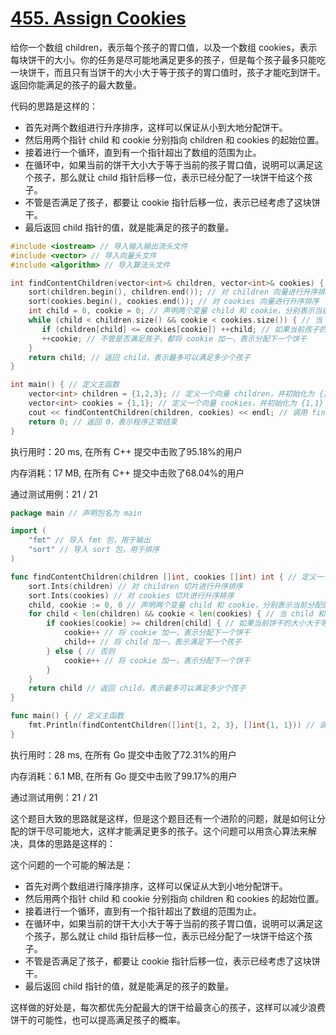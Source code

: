 # [455. Assign Cookies](https://leetcode.com/problems/assign-cookies/)

给你一个数组 children，表示每个孩子的胃口值，以及一个数组 cookies，表示每块饼干的大小。你的任务是尽可能地满足更多的孩子，但是每个孩子最多只能吃一块饼干，而且只有当饼干的大小大于等于孩子的胃口值时，孩子才能吃到饼干。返回你能满足的孩子的最大数量。

代码的思路是这样的：

- 首先对两个数组进行升序排序，这样可以保证从小到大地分配饼干。
- 然后用两个指针 child 和 cookie 分别指向 children 和 cookies 的起始位置。
- 接着进行一个循环，直到有一个指针超出了数组的范围为止。
- 在循环中，如果当前的饼干大小大于等于当前的孩子胃口值，说明可以满足这个孩子，那么就让 child 指针后移一位，表示已经分配了一块饼干给这个孩子。
- 不管是否满足了孩子，都要让 cookie 指针后移一位，表示已经考虑了这块饼干。
- 最后返回 child 指针的值，就是能满足的孩子的数量。

```c++
#include <iostream> // 导入输入输出流头文件
#include <vector> // 导入向量头文件
#include <algorithm> // 导入算法头文件

int findContentChildren(vector<int>& children, vector<int>& cookies) { // 定义一个函数，参数是两个整数向量的引用 children 和 cookies，返回值是一个整数
    sort(children.begin(), children.end()); // 对 children 向量进行升序排序
    sort(cookies.begin(), cookies.end()); // 对 cookies 向量进行升序排序
    int child = 0, cookie = 0; // 声明两个变量 child 和 cookie，分别表示当前分配的孩子和饼干的索引，初始都为 0
    while (child < children.size() && cookie < cookies.size()) { // 当 child 和 cookie 都没有超过向量的大小时，循环执行
       if (children[child] <= cookies[cookie]) ++child; // 如果当前孩子的胃口小于等于当前饼干的大小，说明可以满足这个孩子，将 child 加一
       ++cookie; // 不管是否满足孩子，都将 cookie 加一，表示分配下一个饼干
    }
    return child; // 返回 child，表示最多可以满足多少个孩子
}

int main() { // 定义主函数
	vector<int> children = {1,2,3}; // 定义一个向量 children，并初始化为 {1,2,3}
	vector<int> cookies = {1,1}; // 定义一个向量 cookies，并初始化为 {1,1}
	cout << findContentChildren(children, cookies) << endl; // 调用 findContentChildren 函数，并输出结果，换行
	return 0; // 返回 0，表示程序正常结束
}

```
执行用时：20 ms, 在所有 C++ 提交中击败了95.18%的用户

内存消耗：17 MB, 在所有 C++ 提交中击败了68.04%的用户

通过测试用例：21 / 21


```go
package main // 声明包名为 main

import (
	"fmt" // 导入 fmt 包，用于输出
	"sort" // 导入 sort 包，用于排序
)

func findContentChildren(children []int, cookies []int) int { // 定义一个函数，参数是两个整数切片 children 和 cookies，返回值是一个整数
	sort.Ints(children) // 对 children 切片进行升序排序
	sort.Ints(cookies) // 对 cookies 切片进行升序排序
	child, cookie := 0, 0 // 声明两个变量 child 和 cookie，分别表示当前分配的孩子和饼干的索引，初始都为 0
	for child < len(children) && cookie < len(cookies) { // 当 child 和 cookie 都没有超过切片的长度时，循环执行
		if cookies[cookie] >= children[child] { // 如果当前饼干的大小大于等于当前孩子的胃口，说明可以满足这个孩子
			cookie++ // 将 cookie 加一，表示分配下一个饼干
			child++ // 将 child 加一，表示满足下一个孩子
		} else { // 否则
			cookie++ // 将 cookie 加一，表示分配下一个饼干
		}
	}
	return child // 返回 child，表示最多可以满足多少个孩子
}

func main() { // 定义主函数
	fmt.Println(findContentChildren([]int{1, 2, 3}, []int{1, 1})) // 调用 findContentChildren 函数，并输出结果
}

```
执行用时：28 ms, 在所有 Go 提交中击败了72.31%的用户

内存消耗：6.1 MB, 在所有 Go 提交中击败了99.17%的用户

通过测试用例：21 / 21

这个题目大致的思路就是这样，但是这个题目还有一个进阶的问题，就是如何让分配的饼干尽可能地大，这样才能满足更多的孩子。这个问题可以用贪心算法来解决，具体的思路是这样的：

这个问题的一个可能的解法是：

- 首先对两个数组进行降序排序，这样可以保证从大到小地分配饼干。
- 然后用两个指针 child 和 cookie 分别指向 children 和 cookies 的起始位置。
- 接着进行一个循环，直到有一个指针超出了数组的范围为止。
- 在循环中，如果当前的饼干大小大于等于当前的孩子胃口值，说明可以满足这个孩子，那么就让 child 指针后移一位，表示已经分配了一块饼干给这个孩子。
- 不管是否满足了孩子，都要让 cookie 指针后移一位，表示已经考虑了这块饼干。
- 最后返回 child 指针的值，就是能满足的孩子的数量。

这样做的好处是，每次都优先分配最大的饼干给最贪心的孩子，这样可以减少浪费饼干的可能性，也可以提高满足孩子的概率。



